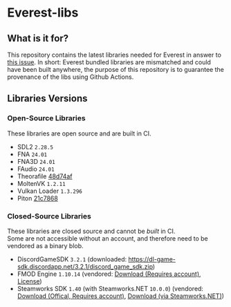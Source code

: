 # Everest-libs
## What is it for?
This repository contains the latest libraries needed for Everest in answer to [this issue](https://github.com/EverestAPI/Everest/issues/720). In short: Everest bundled libraries are mismatched and could have been built anywhere, the purpose of this repository is to guarantee the provenance of the libs using Github Actions.

## Libraries Versions

### Open-Source Libraries
These libraries are open source and are built in CI.  

- SDL2 `2.28.5`
- FNA `24.01`
- FNA3D `24.01`
- FAudio `24.01`
- Theorafile [48d74af](https://github.com/FNA-XNA/Theorafile/tree/48d74afcbf838fe95ca56cec142efae07bb56f65)
- MoltenVK `1.2.11`
- Vulkan Loader `1.3.296`
- Piton [21c7868](https://github.com/EverestAPI/Piton/tree/21c7868d06007f0c5e7d9030a0109fe892df1bf3)

### Closed-Source Libraries
These libraries are closed source and cannot be _built_ in CI.  
Some are not accessible without an account, and therefore need to be vendored as a binary blob.

- DiscordGameSDK `3.2.1` (downloaded: https://dl-game-sdk.discordapp.net/3.2.1/discord_game_sdk.zip)
- FMOD Engine `1.10.14` (vendored: [Download (Requires account)](https://www.fmod.com/download#fmodengine), [License](https://github.com/EverestAPI/Everest-libs/blob/main/binaries/fmod/EULA-FMOD.txt))
- Steamworks SDK `1.40` (with Steamworks.NET `10.0.0`) (vendored: [Download (Offical, Requires account)](https://partner.steamgames.com/downloads/list), [Download (via Steamworks.NET)](https://github.com/rlabrecque/Steamworks.NET/releases/tag/10.0.0))
